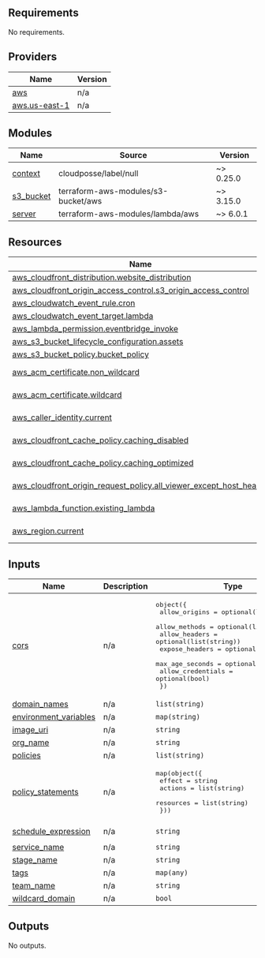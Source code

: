 <!-- BEGIN_TF_DOCS -->
## Requirements

No requirements.

## Providers

| Name | Version |
|------|---------|
| <a name="provider_aws"></a> [aws](#provider\_aws) | n/a |
| <a name="provider_aws.us-east-1"></a> [aws.us-east-1](#provider\_aws.us-east-1) | n/a |

## Modules

| Name | Source | Version |
|------|--------|---------|
| <a name="module_context"></a> [context](#module\_context) | cloudposse/label/null | ~> 0.25.0 |
| <a name="module_s3_bucket"></a> [s3\_bucket](#module\_s3\_bucket) | terraform-aws-modules/s3-bucket/aws | ~> 3.15.0 |
| <a name="module_server"></a> [server](#module\_server) | terraform-aws-modules/lambda/aws | ~> 6.0.1 |

## Resources

| Name | Type |
|------|------|
| [aws_cloudfront_distribution.website_distribution](https://registry.terraform.io/providers/hashicorp/aws/latest/docs/resources/cloudfront_distribution) | resource |
| [aws_cloudfront_origin_access_control.s3_origin_access_control](https://registry.terraform.io/providers/hashicorp/aws/latest/docs/resources/cloudfront_origin_access_control) | resource |
| [aws_cloudwatch_event_rule.cron](https://registry.terraform.io/providers/hashicorp/aws/latest/docs/resources/cloudwatch_event_rule) | resource |
| [aws_cloudwatch_event_target.lambda](https://registry.terraform.io/providers/hashicorp/aws/latest/docs/resources/cloudwatch_event_target) | resource |
| [aws_lambda_permission.eventbridge_invoke](https://registry.terraform.io/providers/hashicorp/aws/latest/docs/resources/lambda_permission) | resource |
| [aws_s3_bucket_lifecycle_configuration.assets](https://registry.terraform.io/providers/hashicorp/aws/latest/docs/resources/s3_bucket_lifecycle_configuration) | resource |
| [aws_s3_bucket_policy.bucket_policy](https://registry.terraform.io/providers/hashicorp/aws/latest/docs/resources/s3_bucket_policy) | resource |
| [aws_acm_certificate.non_wildcard](https://registry.terraform.io/providers/hashicorp/aws/latest/docs/data-sources/acm_certificate) | data source |
| [aws_acm_certificate.wildcard](https://registry.terraform.io/providers/hashicorp/aws/latest/docs/data-sources/acm_certificate) | data source |
| [aws_caller_identity.current](https://registry.terraform.io/providers/hashicorp/aws/latest/docs/data-sources/caller_identity) | data source |
| [aws_cloudfront_cache_policy.caching_disabled](https://registry.terraform.io/providers/hashicorp/aws/latest/docs/data-sources/cloudfront_cache_policy) | data source |
| [aws_cloudfront_cache_policy.caching_optimized](https://registry.terraform.io/providers/hashicorp/aws/latest/docs/data-sources/cloudfront_cache_policy) | data source |
| [aws_cloudfront_origin_request_policy.all_viewer_except_host_header](https://registry.terraform.io/providers/hashicorp/aws/latest/docs/data-sources/cloudfront_origin_request_policy) | data source |
| [aws_lambda_function.existing_lambda](https://registry.terraform.io/providers/hashicorp/aws/latest/docs/data-sources/lambda_function) | data source |
| [aws_region.current](https://registry.terraform.io/providers/hashicorp/aws/latest/docs/data-sources/region) | data source |

## Inputs

| Name | Description | Type | Default | Required |
|------|-------------|------|---------|:--------:|
| <a name="input_cors"></a> [cors](#input\_cors) | n/a | <pre>object({<br>    allow_origins     = optional(list(string))<br>    allow_methods     = optional(list(string))<br>    allow_headers     = optional(list(string))<br>    expose_headers    = optional(list(string))<br>    max_age_seconds   = optional(number)<br>    allow_credentials = optional(bool)<br>  })</pre> | `{}` | no |
| <a name="input_domain_names"></a> [domain\_names](#input\_domain\_names) | n/a | `list(string)` | n/a | yes |
| <a name="input_environment_variables"></a> [environment\_variables](#input\_environment\_variables) | n/a | `map(string)` | `{}` | no |
| <a name="input_image_uri"></a> [image\_uri](#input\_image\_uri) | n/a | `string` | `""` | no |
| <a name="input_org_name"></a> [org\_name](#input\_org\_name) | n/a | `string` | n/a | yes |
| <a name="input_policies"></a> [policies](#input\_policies) | n/a | `list(string)` | `[]` | no |
| <a name="input_policy_statements"></a> [policy\_statements](#input\_policy\_statements) | n/a | <pre>map(object({<br>    effect    = string<br>    actions   = list(string)<br>    resources = list(string)<br>  }))</pre> | `{}` | no |
| <a name="input_schedule_expression"></a> [schedule\_expression](#input\_schedule\_expression) | n/a | `string` | `"rate(15 minutes)"` | no |
| <a name="input_service_name"></a> [service\_name](#input\_service\_name) | n/a | `string` | n/a | yes |
| <a name="input_stage_name"></a> [stage\_name](#input\_stage\_name) | n/a | `string` | n/a | yes |
| <a name="input_tags"></a> [tags](#input\_tags) | n/a | `map(any)` | `{}` | no |
| <a name="input_team_name"></a> [team\_name](#input\_team\_name) | n/a | `string` | n/a | yes |
| <a name="input_wildcard_domain"></a> [wildcard\_domain](#input\_wildcard\_domain) | n/a | `bool` | `true` | no |

## Outputs

No outputs.
<!-- END_TF_DOCS -->